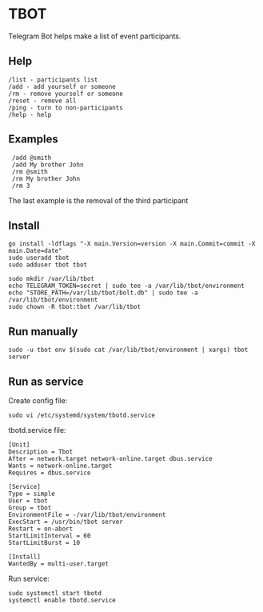 # TBOT
Telegram Bot helps make a list of event participants.

## Help
    /list - participants list
    /add - add yourself or someone
    /rm - remove yourself or someone
    /reset - remove all
    /ping - turn to non-participants
    /help - help

## Examples
     /add @smith
     /add My brother John
     /rm @smith
     /rm My brother John
     /rm 3

The last example is the removal of the third participant

## Install

    go install -ldflags "-X main.Version=version -X main.Commit=commit -X main.Date=date"
    sudo useradd tbot
    sudo adduser tbot tbot
    
    sudo mkdir /var/lib/tbot
    echo TELEGRAM_TOKEN=secret | sudo tee -a /var/lib/tbot/environment
    echo "STORE_PATH=/var/lib/tbot/bolt.db" | sudo tee -a /var/lib/tbot/environment
    sudo chown -R tbot:tbot /var/lib/tbot
    
## Run manually    
    
    sudo -u tbot env $(sudo cat /var/lib/tbot/environment | xargs) tbot server
    
## Run as service
Create config file:

    sudo vi /etc/systemd/system/tbotd.service
   
tbotd.service file:
   
    [Unit]
    Description = Tbot
    After = network.target network-online.target dbus.service
    Wants = network-online.target
    Requires = dbus.service
    
    [Service]
    Type = simple
    User = tbot
    Group = tbot
    EnvironmentFile = -/var/lib/tbot/environment
    ExecStart = /usr/bin/tbot server
    Restart = on-abort
    StartLimitInterval = 60
    StartLimitBurst = 10
    
    [Install]
    WantedBy = multi-user.target

Run service: 
    
    sudo systemctl start tbotd
    systemctl enable tbotd.service
